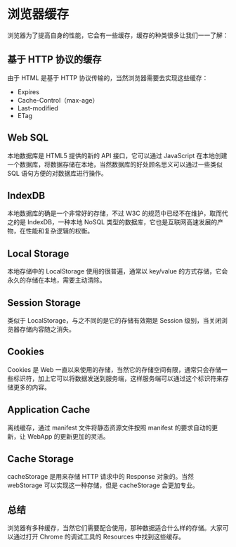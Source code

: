 # 浏览器缓存
浏览器为了提高自身的性能，它会有一些缓存，缓存的种类很多让我们一一了解：

## 基于 HTTP 协议的缓存
由于 HTML 是基于 HTTP 协议传输的，当然浏览器需要去实现这些缓存：

* Expires
* Cache-Control（max-age）
* Last-modified
* ETag

## Web SQL
本地数据库是 HTML5 提供的新的 API 接口，它可以通过 JavaScript 在本地创建一个数据库，将数据存储在本地，当然数据库的好处顾名思义可以通过一些类似 SQL 语句方便的对数据库进行操作。

## IndexDB
本地数据库的确是一个非常好的存储，不过 W3C 的规范中已经不在维护，取而代之的是 IndexDB，一种本地 NoSQL 类型的数据库，它也是互联网高速发展的产物，在性能和复杂逻辑的权衡。

## Local Storage
本地存储中的 LocalStorage 使用的很普遍，通常以 key/value 的方式存储，它会永久的存储在本地，需要主动清除。

## Session Storage
类似于 LocalStorage，与之不同的是它的存储有效期是 Session 级别，当关闭浏览器存储内容随之消失。

## Cookies
Cookies 是 Web 一直以来使用的存储，当然它的存储空间有限，通常只会存储一些标识符，加上它可以将数据发送到服务端，这样服务端可以通过这个标识符来存储更多的内容。

## Application Cache
离线缓存，通过 manifest 文件将静态资源文件按照 manifest 的要求自动的更新，让 WebApp 的更新更加的灵活。

## Cache Storage
cacheStorage 是用来存储 HTTP 请求中的 Response 对象的。当然 webStorage 可以实现这一种存储，但是 cacheStorage 会更加专业。

## 总结
浏览器有多种缓存，当然它们需要配合使用，那种数据适合什么样的存储。大家可以通过打开 Chrome 的调试工具的 Resources 中找到这些缓存。